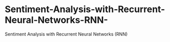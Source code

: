 # Sentiment-Analysis-with-Recurrent-Neural-Networks-RNN-
Sentiment Analysis with Recurrent Neural Networks (RNN)
